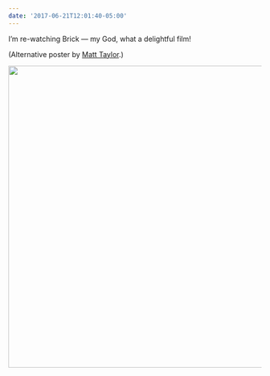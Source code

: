 ```yaml
---
date: '2017-06-21T12:01:40-05:00'
---
```

I’m re-watching Brick — my God, what a delightful film!

(Alternative poster by [Matt Taylor](https://alternativemovieposters.com/amp/matt-taylor-by-matt-taylor/).)

<img src="/posts/uploads/2017/260595b772.jpg" width="600" height="600" style="height: auto" />
